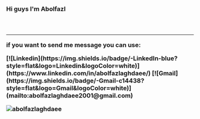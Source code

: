 <h3/> Hi guys I'm Abolfazl <h3/><br><hr>
<p/>if you want to send me message you can use: <p/>
[![Linkedin](https://img.shields.io/badge/-LinkedIn-blue?style=flat&logo=Linkedin&logoColor=white)](https://www.linkedin.com/in/abolfazlaghdaee/)
[![Gmail](https://img.shields.io/badge/-Gmail-c14438?style=flat&logo=Gmail&logoColor=white)](mailto:abolfazlaghdaee2001@gmail.com)

<p align="left"> <img src="https://komarev.com/ghpvc/?username=abolfazlaghdaee" alt="abolfazlaghdaee" /> </p>
